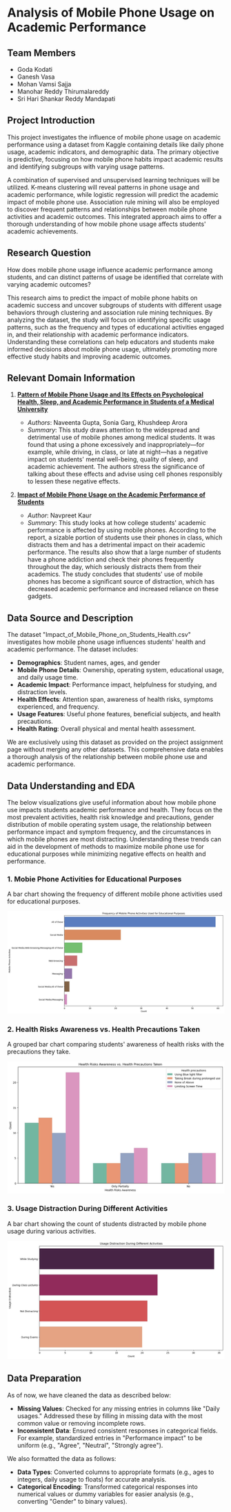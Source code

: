 # Analysis of Mobile Phone Usage on Academic Performance

## Team Members
- Goda Kodati
- Ganesh Vasa
- Mohan Vamsi Sajja
- Manohar Reddy Thirumalareddy
- Sri Hari Shankar Reddy Mandapati

## Project Introduction
This project investigates the influence of mobile phone usage on academic performance using a dataset from Kaggle containing details like daily phone usage, academic indicators, and demographic data. The primary objective is predictive, focusing on how mobile phone habits impact academic results and identifying subgroups with varying usage patterns.

A combination of supervised and unsupervised learning techniques will be utilized. K-means clustering will reveal patterns in phone usage and academic performance, while logistic regression will predict the academic impact of mobile phone use. Association rule mining will also be employed to discover frequent patterns and relationships between mobile phone activities and academic outcomes. This integrated approach aims to offer a thorough understanding of how mobile phone usage affects students' academic achievements.

## Research Question
How does mobile phone usage influence academic performance among students, and can distinct patterns of usage be identified that correlate with varying academic outcomes?

This research aims to predict the impact of mobile phone habits on academic success and uncover subgroups of students with different usage behaviors through clustering and association rule mining techniques. By analyzing the dataset, the study will focus on identifying specific usage patterns, such as the frequency and types of educational activities engaged in, and their relationship with academic performance indicators. Understanding these correlations can help educators and students make informed decisions about mobile phone usage, ultimately promoting more effective study habits and improving academic outcomes.

## Relevant Domain Information
1. **[Pattern of Mobile Phone Usage and Its Effects on Psychological Health, Sleep, and Academic Performance in Students of a Medical University](https://www.njppp.com/fulltext/28-1446609222.pdf?1722014169)**
   - *Authors*: Naveenta Gupta, Sonia Garg, Khushdeep Arora
   - *Summary*: This study draws attention to the widespread and detrimental use of mobile phones among medical students. It was found that using a phone excessively and inappropriately—for example, while driving, in class, or late at night—has a negative impact on students' mental well-being, quality of sleep, and academic achievement. The authors stress the significance of talking about these effects and advise using cell phones responsibly to lessen these negative effects.

2. **[Impact of Mobile Phone Usage on the Academic Performance of Students](https://www.pramanaresearch.org/gallery/prj_c_d_29.pdf)**
   - *Author*: Navpreet Kaur
   - *Summary*: This study looks at how college students' academic performance is affected by using mobile phones. According to the report, a sizable portion of students use their phones in class, which distracts them and has a detrimental impact on their academic performance. The results also show that a large number of students have a phone addiction and check their phones frequently throughout the day, which seriously distracts them from their academics. The study concludes that students' use of mobile phones has become a significant source of distraction, which has decreased academic performance and increased reliance on these gadgets.

## Data Source and Description
The dataset "Impact_of_Mobile_Phone_on_Students_Health.csv" investigates how mobile phone usage influences students' health and academic performance. The dataset includes:
- **Demographics**: Student names, ages, and gender
- **Mobile Phone Details**: Ownership, operating system, educational usage, and daily usage time.
- **Academic Impact**: Performance impact, helpfulness for studying, and distraction levels.
- **Health Effects**: Attention span, awareness of health risks, symptoms experienced, and frequency.
- **Usage Features**: Useful phone features, beneficial subjects, and health precautions.
- **Health Rating**: Overall physical and mental health assessment.

We are exclusively using this dataset as provided on the project assignment page without merging any other datasets. This comprehensive data enables a thorough analysis of the relationship between mobile phone use and academic performance.

## Data Understanding and EDA
The below visualizations give useful information about how mobile phone use impacts students academic performance and health. They focus on the most prevalent activities, health risk knowledge and precautions, gender distribution of mobile operating system usage, the relationship between performance impact and symptom frequency, and the circumstances in which mobile phones are most distracting. Understanding these trends can aid in the development of methods to maximize mobile phone use for educational purposes while minimizing negative effects on health and performance.


### 1. Mobie Phone Activities for Educational Purposes
A bar chart showing the frequency of different mobile phone activities used for educational purposes.

![Mobile Phone Activities for Educational Purposes](Visualization1.jpg)

### 2. Health Risks Awareness vs. Health Precautions Taken
A grouped bar chart comparing students' awareness of health risks with the precautions they take.

![Health Risks Awareness vs. Health Precautions Taken](Visualization2.jpg)

### 3. Usage Distraction During Different Activities
A bar chart showing the count of students distracted by mobile phone usage during various activities.

![Usage Distraction During Different Activities](Visualization3.jpg)

## Data Preparation
As of now, we have cleaned the data as described below:
- **Missing Values**: Checked for any missing entries in columns like "Daily usages." Addressed these by filling in missing data with the most common value or removing incomplete rows.
- **Inconsistent Data**: Ensured consistent responses in categorical fields. For example, standardized entries in "Performance impact" to be uniform (e.g., "Agree", "Neutral", "Strongly agree").

We also formatted the data as follows:
- **Data Types**: Converted columns to appropriate formats (e.g., ages to integers, daily usage to floats) for accurate analysis.
- **Categorical Encoding**: Transformed categorical responses into numerical values or dummy variables for easier analysis (e.g., converting "Gender" to binary values).

